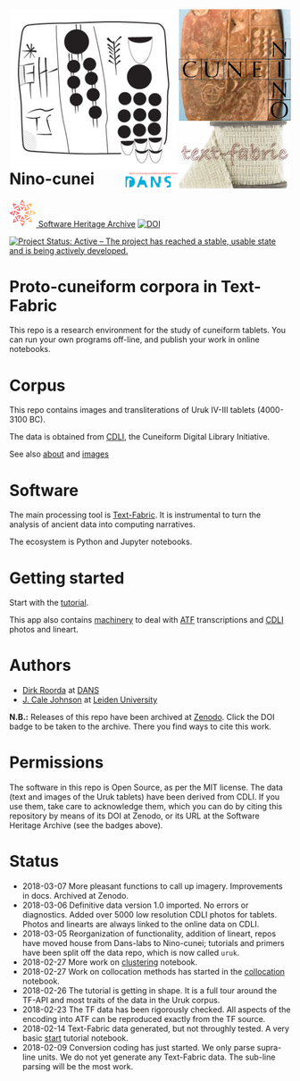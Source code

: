 <div>
<img src="docs/images/logo.png" align="left" width="300"/>
<img src="docs/images/ninologo.png" align="right" width="200"/>
<img src="docs/images/tf.png" align="right" width="200"/>
<img src="docs/images/dans.png" align="right" width="100"/>
</div>

# Nino-cunei

[![sha](sha.png) Software Heritage Archive](https://archive.softwareheritage.org/browse/origin/https://github.com/nino-cunei/uruk/)
[![DOI](https://zenodo.org/badge/DOI/10.5281/zenodo.1482791.svg)](https://doi.org/10.5281/zenodo.1482791)


[![Project Status: Active – The project has reached a stable, usable state and is being actively developed.](https://www.repostatus.org/badges/latest/active.svg)](https://www.repostatus.org/#active)

# Proto-cuneiform corpora in Text-Fabric

This repo is a research environment for the study of cuneiform tablets. You can
run your own programs off-line, and publish your work in online notebooks.

# Corpus

This repo contains images and transliterations of Uruk IV-III tablets (4000-3100
BC).

The data is obtained from [CDLI](https://cdli.ucla.edu), the Cuneiform Digital
Library Initiative.

See also [about](docs/about.md) and [images](docs/images.md)

# Software

The main processing tool is [Text-Fabric](docs/textfabric.md). It is instrumental to
turn the analysis of ancient data into computing narratives.

The ecosystem is Python and Jupyter notebooks.

# Getting started

Start with the
[tutorial](https://nbviewer.jupyter.org/github/Nino-cunei/uruk/blob/master/tutorial/start.ipynb).

This app also contains [machinery](docs/api.md) to deal with
[ATF](http://oracc.museum.upenn.edu/doc/help/editinginatf/primer/inlinetutorial/index.html)
transcriptions and
[CDLI](https://cdli.ucla.edu)
photos and lineart.

# Authors

*   [Dirk Roorda](https://github.com/dirkroorda) at
    [DANS](https://www.dans.knaw.nl)
*   [J. Cale Johnson](https://www.universiteitleiden.nl/en/staffmembers/cale-johnson#tab-1)
    at
    [Leiden University](https://www.universiteitleiden.nl/en/humanities/institute-for-area-studies/assyriology)

**N.B.:** Releases of this repo have been archived at [Zenodo](https://zenodo.org).
Click the DOI badge to be taken to the archive. There you find ways to cite this work.

# Permissions

The software in this repo is Open Source, as per the MIT license.
The data (text and images of the Uruk tablets) have been derived from CDLI.
If you use them, take care to acknowledge them, which you can do by citing this
repository by means of its DOI at Zenodo, or its URL at the Software Heritage Archive
(see the badges above).

# Status

*   2018-03-07 More pleasant functions to call up imagery. Improvements in docs.
    Archived at Zenodo.
*   2018-03-06 Definitive data version 1.0 imported. No errors or diagnostics.
    Added over 5000 low resolution CDLI photos for tablets. Photos and linearts
    are always linked to the online data on CDLI.
*   2018-03-05 Reorganization of functionality, addition of lineart, repos have
    moved house from Dans-labs to Nino-cunei; tutorials and primers have been
    split off the data repo, which is now called `uruk`.
*   2018-02-27 More work on
    [clustering](https://github.com/Nino-cunei/tutorials/blob/master/clustering.ipynb)
    notebook.
*   2018-02-27 Work on collocation methods has started in the
    [collocation](https://github.com/Nino-cunei/tutorials/blob/master/collocation.ipynb)
    notebook.
*   2018-02-26 The tutorial is getting in shape. It is a full tour around the
    TF-API and most traits of the data in the Uruk corpus.
*   2018-02-23 The TF data has been rigorously checked. All aspects of the
    encoding into ATF can be reproduced exactly from the TF source.
*   2018-02-14 Text-Fabric data generated, but not throughly tested. A very basic
    [start](https://github.com/Nino-cunei/tutorials/blob/master/start.ipynb)
    tutorial notebook.
*   2018-02-09 Conversion coding has just started. We only parse supra-line units.
    We do not yet generate any Text-Fabric data. The sub-line parsing will be the
    most work.

